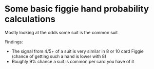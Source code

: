 # Some basic figgie hand probability calculations

Mostly looking at the odds some suit is the common suit

Findings:
- The signal from 4/5+ of a suit is very similar in 8 or 10 card Figgie (chance of getting such a hand is lower with 8)
- Roughly 9% chance a suit is common per card you have of it